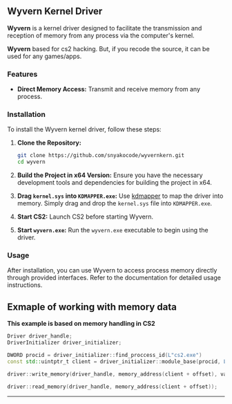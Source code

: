 ## Wyvern Kernel Driver

**Wyvern** is a kernel driver designed to facilitate the transmission and reception of memory from any process via the computer's kernel.

**Wyvern** based for cs2 hacking. But, if you recode the source, it can be used for any games/apps.

### Features
- **Direct Memory Access:** Transmit and receive memory from any process.

### Installation

To install the Wyvern kernel driver, follow these steps:

1. **Clone the Repository:**
   ```bash
   git clone https://github.com/snyakocode/wyvernkern.git
   cd wyvern
   ```

2. **Build the Project in x64 Version:**
   Ensure you have the necessary development tools and dependencies for building the project in x64.

3. **Drag `kernel.sys` into `KDMAPPER.exe`:**
   Use [kdmapper](https://github.com/TheCruZ/kdmapper) to map the driver into memory. Simply drag and drop the `kernel.sys` file into `KDMAPPER.exe`.

4. **Start CS2:**
   Launch CS2 before starting Wyvern.

5. **Start `wyvern.exe`:**
   Run the `wyvern.exe` executable to begin using the driver.

### Usage

After installation, you can use Wyvern to access process memory directly through provided interfaces. Refer to the documentation for detailed usage instructions.

## Exmaple of working with memory data

**This example is based on memory handling in CS2**
```cpp
Driver driver_handle;
DriverInitializer driver_initializer;

DWORD procid = driver_initializer::find_proccess_id(L"cs2.exe")
const std::uintptr_t client = driver_initializer::module_base(procid, L"client.dll"); // client.dll

driver::write_memory(driver_handle, memory_address(client + offset), value);

driver::read_memory(driver_handle, memory_address(client + offset));
```
---
